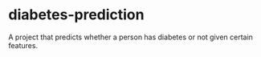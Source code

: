 # diabetes-prediction
A project that predicts whether a person has diabetes or not given certain features.
